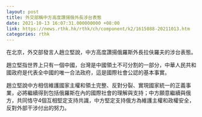 ```yaml
---
layout: post
title: 外交部稱中方高度讚揚俄外長涉台表態
date: 2021-10-13 16:07:31.000000000 +08:00
link: https://news.rthk.hk/rthk/ch/component/k2/1615088-20211013.htm
categories: rthk
---
```


在北京，外交部發言人趙立堅說，中方高度讚揚俄羅斯外長拉伕羅夫的涉台表態。

趙立堅指世界上只有一個中國，台灣是中國領土不可分割的一部分，中華人民共和國政府是代表全中國的唯一合法政府，這是國際社會公認的基本事實。

趙立堅說中方相信維護國家主權和領土完整、反對分裂、實現國家統一的正義事業，必將繼續得到包括俄羅斯在內的國際社會的理解與支持；中方願意繼續與俄方，共同恪守4個互相堅定支持共識，中方堅定支持俄方為維護主權和政權安全，反對外部干涉付出的努力。
